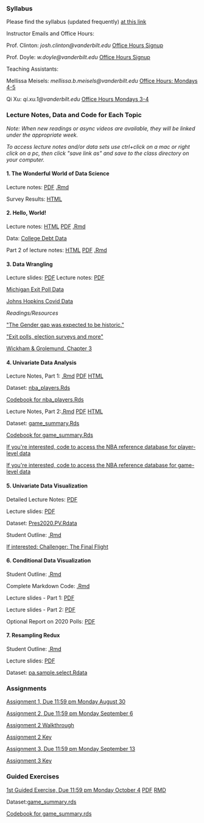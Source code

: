 ### Syllabus

Please find the syllabus (updated frequently) [at this link](https://raw.githack.com/wdoyle42/vandy_ds_1000/main/DS-1000-Syllabus.html)

Instructor Emails and Office Hours:

Prof. Clinton: _josh.clinton@vanderbilt.edu_
[Office Hours Signup](https://calendly.com/josh-clinton/office-hours-meeting)


Prof. Doyle: _w.doyle@vanderbilt.edu_
[Office Hours Signup](https://outlook.office365.com/owa/calendar/WillDoyle@Vanderbilt365.onmicrosoft.com/bookings/)

Teaching Assistants:

Mellissa Meisels: _mellissa.b.meisels@vanderbilt.edu_
[Office Hours: Mondays 4-5](https://calendly.com/mellissa-b-meisels/officehours?month=2021-08)

Qi Xu: _qi.xu.1@vanderbilt.edu_ 
[Office Hours Mondays 3-4](https://calendly.com/qi-xu/ds1000-office-hours-qi-xu?month=2021-08) 


### Lecture Notes, Data and Code for Each Topic 

*Note: When new readings or async videos are available, they will be linked under the appropriate week.*

*To access lecture notes and/or data sets use ctrl+click on a mac or right click on a pc, then click "save link as" and save to the class directory on your computer.*

#### 1\. The Wonderful World of Data Science

Lecture notes:  [PDF](https://github.com/wdoyle42/vandy_ds_1000/raw/main/Lectures/Lecture1_IntroMotivation/Lecture1_Motivation.pdf) [.Rmd](https://github.com/wdoyle42/vandy_ds_1000/raw/main/Lectures/Lecture1_IntroMotivation/Lecture1_Motivation.Rmd)

Survey Results: [HTML](https://raw.githack.com/wdoyle42/vandy_ds_1000/main/Lectures/Lecture1_IntroMotivation/survey_results.html)

#### 2\. Hello, World!

Lecture notes: [HTML](https://raw.githack.com/wdoyle42/vandy_ds_1000/main/Lectures/Lecture2_HelloWorld/Lecture2_HelloWorld.html) [PDF](https://github.com/wdoyle42/vandy_ds_1000/raw/main/Lectures/Lecture2_HelloWorld/Lecture2_HelloWorld.pdf) [.Rmd](https://raw.githubusercontent.com/wdoyle42/vandy_ds_1000/main/Lectures/Lecture2_HelloWorld/Lecture2_HelloWorld.Rmd)

Data: [College Debt Data](https://github.com/wdoyle42/vandy_ds_1000/raw/main/Lectures/Lecture2_HelloWorld/sc_debt.Rds)

Part 2 of lecture notes: [HTML](https://raw.githack.com/wdoyle42/vandy_ds_1000/main/Lectures/Lecture2_HelloWorld/Lecture2_HelloWorld_part2.html) [PDF](https://github.com/wdoyle42/vandy_ds_1000/raw/main/Lectures/Lecture2_HelloWorld/Lecture2_HelloWorld_part2.pdf) [.Rmd](https://raw.githubusercontent.com/wdoyle42/vandy_ds_1000/main/Lectures/Lecture2_HelloWorld/Lecture2_HelloWorld_part2.Rmd)

#### 3\.  Data Wrangling

Lecture slides: [PDF](https://github.com/wdoyle42/vandy_ds_1000/raw/main/Lectures/Topic3_DataWrangling/Topic3_DataWranglingLecture-Student.pdf)
Lecture notes: [PDF](https://github.com/wdoyle42/vandy_ds_1000/raw/main/Lectures/Topic3_DataWrangling/DataWrangling.pdf)

[Michigan Exit Poll Data](https://github.com/wdoyle42/vandy_ds_1000/raw/main/Lectures/Topic3_DataWrangling/data/Final%20MI%20subset.Rdata)

[Johns Hopkins Covid Data](https://github.com/wdoyle42/vandy_ds_1000/raw/main/Lectures/Topic3_DataWrangling/data/JohnsHopkinsStateCasesTS.csv)

*Readings/Resources*

["The Gender gap was expected to be historic."](https://www.washingtonpost.com/dc-md-va/2020/11/06/election-2020-gender-gap-women/)

["Exit polls, election surveys and more"](https://www.pewresearch.org/fact-tank/2018/11/01/exit-polls-election-surveys-and-more-a-guide-for-the-2018-midterms/)

[Wickham \& Grolemund, Chapter 3](https://learning-oreilly-com.proxy.library.vanderbilt.edu/home/)


#### 4\. Univariate Data Analysis

Lecture Notes, Part 1: [.Rmd](https://github.com/wdoyle42/vandy_ds_1000/raw/main/Lectures/Lecture4Univariate/Lecture4_Univariate.Rmd) [PDF](https://github.com/wdoyle42/vandy_ds_1000/raw/main/Lectures/Lecture4Univariate/Lecture4_Univariate.pdf) [HTML](https://raw.githack.com/wdoyle42/vandy_ds_1000/main/Lectures/Lecture4Univariate/Lecture4_Univariate.html)

Dataset: [nba_players.Rds](https://github.com/wdoyle42/vandy_ds_1000/raw/main/Lectures/Lecture4Univariate/nba_players_2018.Rds)

[Codebook for nba_players.Rds](https://raw.githack.com/wdoyle42/vandy_ds_1000/main/Lectures/Lecture4Univariate/nba_players_2018.html)


Lecture Notes, Part 2:[.Rmd](https://github.com/wdoyle42/vandy_ds_1000/raw/main/Lectures/Lecture4Univariate/Lecture4part2Uncertainty.Rmd)
[PDF](https://github.com/wdoyle42/vandy_ds_1000/raw/main/Lectures/Lecture4Univariate/Lecture4part2Uncertainty.pdf)
[HTML](https://raw.githack.com/wdoyle42/vandy_ds_1000/main/Lectures/Lecture4Univariate/Lecture4part2Uncertainty.html)

Dataset: [game_summary.Rds](https://github.com/wdoyle42/vandy_ds_1000/raw/main/Lectures/Lecture4Univariate/game_summary.Rds) 

[Codebook for game_summary.Rds](https://raw.githack.com/wdoyle42/vandy_ds_1000/main/Lectures/Lecture4Univariate/game_summary_codebook.html)

[If you're interested, code to access the NBA reference database for player-level data](https://github.com/wdoyle42/vandy_ds_1000/blob/main/Lectures/Lecture4Univariate/nba_players.R)

[If you're interested, code to access the NBA reference database for game-level data](https://github.com/wdoyle42/vandy_ds_1000/blob/main/Lectures/Lecture4Univariate/nba_teams.R)

#### 5\. Univariate Data Visualization

Detailed Lecture Notes: [PDF](https://github.com/wdoyle42/vandy_ds_1000/raw/main/Lectures/Topic5_UnivariateVisualization/NationalPopularVote.pdf) 

Lecture slides: [PDF](https://github.com/wdoyle42/vandy_ds_1000/raw/main/Lectures/Topic5_UnivariateVisualization/Topic5_StudentCopy_VisualizationUnivariateGraphics.pdf)

Dataset: [Pres2020.PV.Rdata](https://github.com/wdoyle42/vandy_ds_1000/raw/main/Lectures/Topic5_UnivariateVisualization/data/Pres2020.PV.Rdata) 

Student Outline: [.Rmd](https://github.com/wdoyle42/vandy_ds_1000/raw/main/Lectures/Topic5_UnivariateVisualization/StudentOutline_UnivariateDataViz.Rmd) 

[If interested: Challenger: The Final Flight](https://www.netflix.com/title/81012137)

#### 6\. Conditional Data Visualization

Student Outline: [.Rmd](https://github.com/wdoyle42/vandy_ds_1000/raw/main/Lectures/Topic6_ConditionalVisualization/StudentOutline_ConditionalVisualization.Rmd) 

Complete Markdown Code: [.Rmd](https://github.com/wdoyle42/vandy_ds_1000/raw/main/Lectures/Topic6_ConditionalVisualization/Topic6_MarkdownComplete.Rmd) 

Lecture slides - Part 1: [PDF](https://github.com/wdoyle42/vandy_ds_1000/raw/main/Lectures/Topic6_ConditionalVisualization/Topic6_ConditionalVariation_Part1.pdf)

Lecture slides - Part 2: [PDF](https://github.com/wdoyle42/vandy_ds_1000/raw/main/Lectures/Topic6_ConditionalVisualization/Topic6_ConditionalVariation_Part2.pdf)

Optional Report on 2020 Polls: [PDF](https://github.com/wdoyle42/vandy_ds_1000/raw/main/Lectures/Topic6_ConditionalVisualization/AAPOR-Task-Force-on-2020-Pre-Election-Polling_Report-FNL.pdf) 

#### 7\. Resampling Redux

Student Outline: [.Rmd](https://github.com/wdoyle42/vandy_ds_1000/raw/main/Lectures/Topic7_Resampling/StudentOutline_Topic7Resampling.Rmd) 

Lecture slides: [PDF](https://github.com/wdoyle42/vandy_ds_1000/raw/main/Lectures/Topic7_Resampling/Topic7_ResamplingLecture.pdf)

Dataset: [pa.sample.select.Rdata](https://github.com/wdoyle42/vandy_ds_1000/raw/main/Lectures/Topic7_Resampling/data/pa.sample.select.Rdata) 

### Assignments

[Assignment 1, Due 11:59 pm Monday August 30](https://raw.githack.com/wdoyle42/vandy_ds_1000/main/Assignments/01-assignment.html)

[Assignment 2, Due 11:59 pm Monday September 6](https://raw.githack.com/wdoyle42/vandy_ds_1000/main/Assignments/02-assignment.html)

[Assignment 2 Walkthrough](https://youtu.be/GjhLjdI8Slc)

[Assignment 2 Key](https://github.com/wdoyle42/vandy_ds_1000/raw/main/Assignments/02-assignment-key.Rmd)

[Assignment 3, Due 11:59 pm Monday September 13](https://raw.githack.com/wdoyle42/vandy_ds_1000/main/Assignments/03-assignment.html)

[Assignment 3 Key](https://github.com/wdoyle42/vandy_ds_1000/raw/main/Assignments/03-assignment-key.Rmd)

### Guided Exercises

[1st Guided Exercise, Due 11:59 pm Monday October 4](https://raw.githack.com/wdoyle42/vandy_ds_1000/main/Assignments/01-guided-exercise.html) [PDF](https://github.com/wdoyle42/vandy_ds_1000/raw/main/Assignments/01-guided-exercise.pdf) [RMD](https://raw.githubusercontent.com/wdoyle42/vandy_ds_1000/main/Assignments/01-guided-exercise.Rmd) 

Dataset:[game_summary.rds](https://github.com/wdoyle42/vandy_ds_1000/raw/main/Assignments/game_summary.Rds)

[Codebook for game_summary.rds](https://github.com/wdoyle42/vandy_ds_1000/blob/main/Assignments/game_summary_codebook.md)


